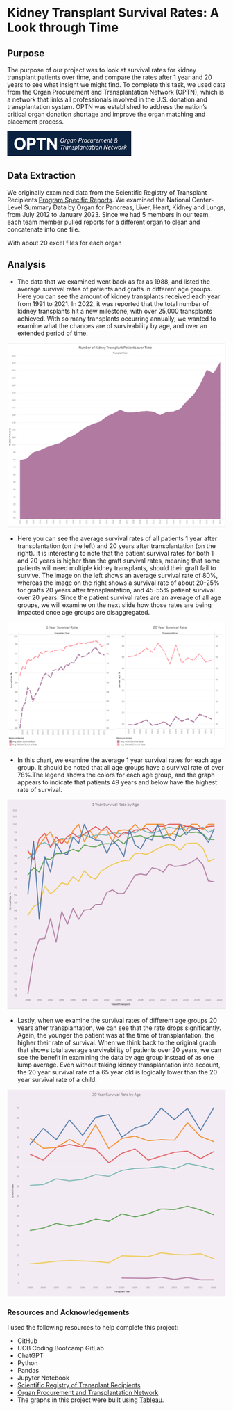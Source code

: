 # Kidney Transplant Survival Rates: A Look through Time

## Purpose
The purpose of our project was to look at survival rates for kidney transplant patients over time, and compare the rates after 1 year and 20 years to see what insight we might find. To complete this task, we used data from the Organ Procurement and Transplantation Network (OPTN), which is a network that links all professionals involved in the U.S. donation and transplantation system. OPTN was established to address the nation’s critical organ donation shortage and improve the organ matching and placement process. 

![](https://github.com/mvogel3/transplant-survival/blob/Houdini24/Images/OPTN%20Logo.png)

## Data Extraction
We originally examined data from the Scientific Registry of Transplant Recipients [Program Specific Reports](https://www.srtr.org/reports/program-specific-reports/). We examined the National Center-Level Summary Data by Organ for Pancreas, Liver, Heart, Kidney and Lungs, from July 2012 to January 2023. Since we had 5 members in our team, each team member pulled reports for a different organ to clean and concatenate into one file.

With about 20 excel files for each organ

## Analysis
* The data that we examined went back as far as 1988, and listed the average survival rates of patients and grafts in different age groups. Here you can see the amount of kidney transplants received each year from 1991 to 2021. In 2022, it was reported that the total number of kidney transplants hit a new milestone, with over 25,000 transplants achieved. With so many transplants occurring annually, we wanted to examine what the chances are of survivability by age, and over an extended period of time.

![](https://github.com/mvogel3/transplant-survival/blob/Houdini24/Images/Kidney%20Patients%20Over%20Time.png)

* Here you can see the average survival rates of all patients 1 year after transplantation (on the left) and 20 years after transplantation (on the right). It is interesting to note that the patient survival rates for both 1 and 20 years is higher than the graft survival rates, meaning that some patients will need multiple kidney transplants, should their graft fail to survive. The image on the left shows an average survival rate of 80%, whereas the image on the right shows a survival rate of about 20-25% for grafts 20 years after transplantation, and 45-55% patient survival over 20 years. Since the patient survival rates are an average of all age groups, we will examine on the next slide how those rates are being impacted once age groups are disaggregated.

![](https://github.com/mvogel3/transplant-survival/blob/Houdini24/Images/Survival%20Rates%20over%20Time.png)
  
* In this chart, we examine the average 1 year survival rates for each age group. It should be noted that all age groups have a survival rate of over 78%.The legend shows the colors for each age group, and the graph appears to indicate that patients 49 years and below have the highest rate of survival.

![](https://github.com/mvogel3/transplant-survival/blob/Houdini24/Images/1%20Year%20Survivability%20by%20Age.png)

* Lastly, when we examine the survival rates of different age groups 20 years after transplantation, we can see that the rate drops significantly. Again, the younger the patient was at the time of transplantation, the higher their rate of survival. When we think back to the original graph that shows total average survivability of patients over 20 years, we can see the benefit in examining the data by age group instead of as one lump average. Even without taking kidney transplantation into account, the 20 year survival rate of a 65 year old is logically lower than the 20 year survival rate of a child.

![](https://github.com/mvogel3/transplant-survival/blob/Houdini24/Images/20%20Year%20Survival%20Rate.png)

### Resources and Acknowledgements
I used the following resources to help complete this project:

* GitHub
* UCB Coding Bootcamp GitLab
* ChatGPT
* Python
* Pandas
* Jupyter Notebook
* [Scientific Registry of Transplant Recipients](https://www.srtr.org)
* [Organ Procurement and Transplantation Network](https://optn.transplant.hrsa.gov)
* The graphs in this project were built using [Tableau](https://public.tableau.com/views/GraftandPatientSurvivalRateoverTime/1YearSurvivalRatebyAge?:language=en-US&publish=yes&:display_count=n&:origin=viz_share_link).

